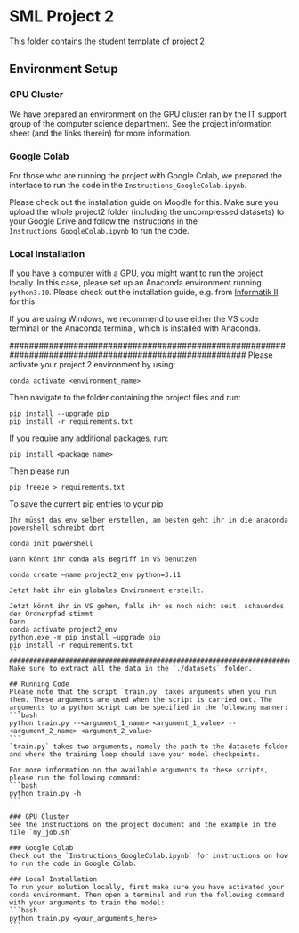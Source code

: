 # SML Project 2
This folder contains the student template of project 2


## Environment Setup
### GPU Cluster
We have prepared an environment on the GPU cluster ran by the IT support group of the computer science department.
See the project information sheet (and the links therein) for more information.

### Google Colab
For those who are running the project with Google Colab, we prepared the interface to run the code in the `Instructions_GoogleColab.ipynb`.

Please check out the installation guide on Moodle for this.
Make sure you upload the whole project2 folder (including the uncompressed datasets) to your Google Drive and follow the instructions in the `Instructions_GoogleColab.ipynb` to run the code.

### Local Installation
If you have a computer with a GPU, you might want to run the project locally. In this case, please set up an Anaconda environment running `python3.10`. Please check out the installation guide, e.g. from [Informatik II](https://lec.inf.ethz.ch/mavt/informatik2/2024/exercises/exercise1.pdf) for this.

If you are using Windows, we recommend to use either the VS code terminal or the Anaconda terminal, which is installed with Anaconda.

########################################################################################################
Please activate your project 2 environment by using:
```
conda activate <environment_name>
```
Then navigate to the folder containing the project files and run:
```
pip install --upgrade pip
pip install -r requirements.txt
```
If you require any additional packages, run:
```
pip install <package_name>
```
Then please run
```
pip freeze > requirements.txt
```
To save the current pip entries to your pip
````####################################################################################################
Ihr müsst das env selber erstellen, am besten geht ihr in die anaconda powershell schreibt dort

conda init powershell

Dann könnt ihr conda als Begriff in VS benutzen

conda create —name project2_env python=3.11

Jetzt habt ihr ein globales Environment erstellt.

Jetzt könnt ihr in VS gehen, falls ihr es noch nicht seit, schauendes der Ordnerpfad stimmt
Dann 
conda activate project2_env
python.exe -m pip install —upgrade pip
pip install -r requirements.txt
``
#######################################################################################################
Make sure to extract all the data in the `./datasets` folder.

## Running Code
Please note that the script `train.py` takes arguments when you run them. These arguments are used when the script is carried out. The arguments to a python script can be specified in the following manner:
```bash
python train.py --<argument_1_name> <argument_1_value> --<argument_2_name> <argument_2_value>
```
`train.py` takes two arguments, namely the path to the datasets folder and where the training loop should save your model checkpoints.

For more information on the available arguments to these scripts, please run the following command:
```bash
python train.py -h
```

### GPU Cluster
See the instructions on the project document and the example in the file `my_job.sh`

### Google Colab
Check out the `Instructions_GoogleColab.ipynb` for instructions on how to run the code in Google Colab.

### Local Installation
To run your solution locally, first make sure you have activated your conda environment. Then open a terminal and run the following command with your arguments to train the model:
```bash
python train.py <your_arguments_here>
```
